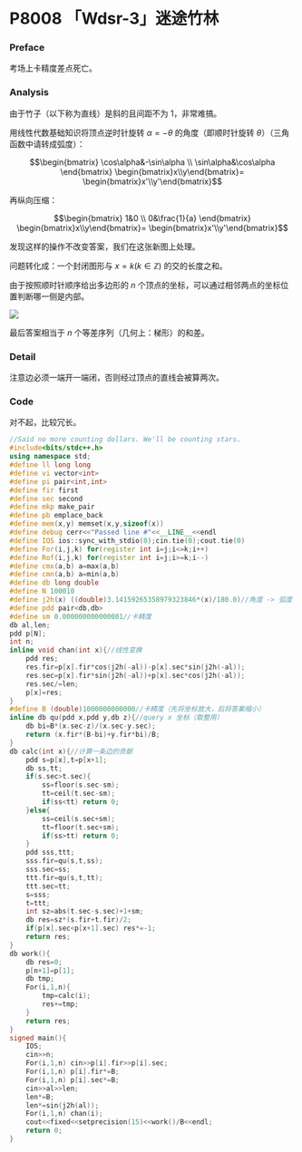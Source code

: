 # P8008 「Wdsr-3」迷途竹林

### Preface

考场上卡精度差点死亡。

### Analysis

由于竹子（以下称为直线）是斜的且间距不为 $1$，非常难搞。

用线性代数基础知识将顶点逆时针旋转 $\alpha=-\theta$ 的角度（即顺时针旋转 $\theta$）（三角函数中请转成弧度）：

$$\begin{bmatrix}
\cos\alpha&-\sin\alpha
\\
\sin\alpha&\cos\alpha
\end{bmatrix}
\begin{bmatrix}x\\y\end{bmatrix}=
\begin{bmatrix}x'\\y'\end{bmatrix}$$

再纵向压缩：

$$\begin{bmatrix}
1&0
\\
0&\frac{1}{a}
\end{bmatrix}
\begin{bmatrix}x\\y\end{bmatrix}=
\begin{bmatrix}x'\\y'\end{bmatrix}$$

发现这样的操作不改变答案，我们在这张新图上处理。

问题转化成：一个封闭图形与 $x=k(k\in\mathbb{Z})$ 的交的长度之和。

由于按照顺时针顺序给出多边形的 $n$ 个顶点的坐标，可以通过相邻两点的坐标位置判断哪一侧是内部。

![](https://cdn.luogu.com.cn/upload/image_hosting/q69fpqh8.png)

最后答案相当于 $n$ 个等差序列（几何上：梯形）的和差。

### Detail

注意边必须一端开一端闭，否则经过顶点的直线会被算两次。

### Code

对不起，比较冗长。

```cpp
//Said no more counting dollars. We'll be counting stars.
#include<bits/stdc++.h>
using namespace std;
#define ll long long
#define vi vector<int>
#define pi pair<int,int>
#define fir first
#define sec second
#define mkp make_pair
#define pb emplace_back
#define mem(x,y) memset(x,y,sizeof(x))
#define debug cerr<<"Passed line #"<<__LINE__<<endl
#define IOS ios::sync_with_stdio(0);cin.tie(0);cout.tie(0)
#define For(i,j,k) for(register int i=j;i<=k;i++)
#define Rof(i,j,k) for(register int i=j;i>=k;i--)
#define cmx(a,b) a=max(a,b)
#define cmn(a,b) a=min(a,b)
#define db long double
#define N 100010
#define j2h(x) ((double)3.14159265358979323846*(x)/180.0)//角度 -> 弧度
#define pdd pair<db,db>
#define sm 0.000000000000001//卡精度
db al,len;
pdd p[N];
int n;
inline void chan(int x){//线性变换
	pdd res;
	res.fir=p[x].fir*cos(j2h(-al))-p[x].sec*sin(j2h(-al));
	res.sec=p[x].fir*sin(j2h(-al))+p[x].sec*cos(j2h(-al));
	res.sec/=len;
	p[x]=res;
}
#define B (double)1000000000000//卡精度（先将坐标放大，后将答案缩小）
inline db qu(pdd x,pdd y,db z){//query x 坐标（取整用）
	db bi=B*(x.sec-z)/(x.sec-y.sec);
	return (x.fir*(B-bi)+y.fir*bi)/B;
}
db calc(int x){//计算一条边的贡献
	pdd s=p[x],t=p[x+1];
	db ss,tt;
	if(s.sec>t.sec){
		ss=floor(s.sec-sm);
		tt=ceil(t.sec-sm);
		if(ss<tt) return 0;
	}else{
		ss=ceil(s.sec+sm);
		tt=floor(t.sec+sm);
		if(ss>tt) return 0;
	}
	pdd sss,ttt;
	sss.fir=qu(s,t,ss);
	sss.sec=ss;
	ttt.fir=qu(s,t,tt);
	ttt.sec=tt;
	s=sss;
	t=ttt;
	int sz=abs(t.sec-s.sec)+1+sm;
	db res=sz*(s.fir+t.fir)/2;
	if(p[x].sec<p[x+1].sec) res*=-1;
	return res;
}
db work(){
	db res=0;
	p[n+1]=p[1];
	db tmp;
	For(i,1,n){
		tmp=calc(i);
		res+=tmp;
	}
	return res;
}
signed main(){
	IOS;
	cin>>n;
	For(i,1,n) cin>>p[i].fir>>p[i].sec;
	For(i,1,n) p[i].fir*=B;
	For(i,1,n) p[i].sec*=B;
	cin>>al>>len;
	len*=B;
	len*=sin(j2h(al));
	For(i,1,n) chan(i);
	cout<<fixed<<setprecision(15)<<work()/B<<endl;
    return 0;
}
```